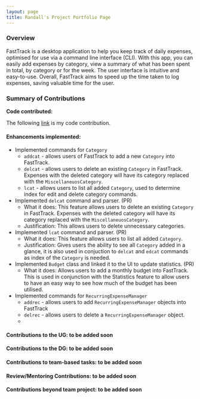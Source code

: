 ```yaml
---
layout: page
title: Randall's Project Portfolio Page
---
```


### Overview

FastTrack is a desktop application to help you keep track of daily expenses, optimised for use via a command line interface (CLI). With this app, you can easily add expenses by category, view a summary of what has been spent in total, by category or for the week. The user interface is intuitive and easy-to-use. Overall, FastTrack aims to speed up the time taken to log expenses, saving valuable time for the user.

### Summary of Contributions

**Code contributed:** 

The following [link](https://nus-cs2103-ay2223s2.github.io/tp-dashboard/?search=randallnhr&breakdown=true&sort=groupTitle+dsc&sortWithin=title&since=2023-02-17&timeframe=commit&mergegroup=&groupSelect=groupByRepos&checkedFileTypes=docs%7Efunctional-code%7Etest-code%7Eother) is my code contribution.

#### **Enhancements implemented:**
* Implemented commands for `Category`
  * `addcat` - allows users of FastTrack to add a new `Category` into FastTrack.
  * `delcat` - allows users to delete an existing `Category` in FastTrack. Expenses with the deleted category will have its category replaced with the `MiscellaneuosCategory`.
  * `lcat` - allows users to list all added `Category`, used to determine index for edit and delete category commands.
* Implemented `delcat` command and parser. (PR)
  * What it does: This feature allows users to delete an existing `Category` in FastTrack. Expenses with the deleted category will have its category replaced with the `MiscellaneuosCategory`.
  * Justification: This allows users to delete unnecessary categories. 
* Implemented `lcat` command and parser. (PR)
  * What it does: This feature allows users to list all added `Category`.
  * Justification: Gives users the ability to see all `Category` added in a glance, it is also used in conjuction to `delcat` and `edcat` commands as index of the `Category` is needed.
* Implemented `Budget` class and linked it to the UI to update statistics. (PR)
  * What it does: Allows users to add a monthly budget into FastTrack. This is used in conjunction with the Statistics feature to allow users to have an easy way to see how much of the budget has been utilised.
* Implemented commands for `RecurringExpenseManager`
  * `addrec` - allows users to add `RecurringExpenseManager` objects into FastTrack
  * `delrec` - allows users to delete a `RecurringExpenseManager` object.
  * 

#### **Contributions to the UG:** to be added soon

#### **Contributions to the DG:** to be added soon

#### **Contributions to team-based tasks:** to be added soon

#### **Review/Mentoring Contributions:** to be added soon

#### **Contributions beyond team project:** to be added soon
